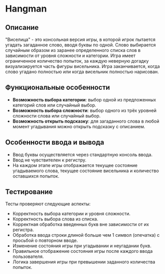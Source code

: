 # Hangman

## Описание

"Виселица" - это консольная версия игры, в которой игрок пытается угадать загаданное слово, вводя буквы по одной. Слово выбирается случайным образом из заранее определенного списка слов в зависимости от уровня сложности и категории. Игра имеет ограниченное количество попыток, за каждую неверную догадку визуализируется часть фигуры висельника. Игра заканчивается, когда слово угадано полностью или когда висельник полностью нарисован.

## Функциональные особенности

- **Возможность выбора категории**: выбор одной из предложенных категорий слов или случайный выбор.
- **Возможность выбора сложности**: выбор одного из трёх уровней сложности слова или случайный выбор.
- **Возможность открыть подсказку**: для загаданного слова в любой момент угадывания можно открыть подсказку с описанием.

## Особенности ввода и вывода

- Ввод буквы осуществляется через стандартную консоль ввода.
- Ввод не чувствителен к регистру.
- На каждом этапе игры отображается текущее состояние угадываемого слова, текущее состояние висельника и количество оставшихся попыток.

## Тестирование

Тесты проверяют следующие аспекты:
- Корректность выбора категории и уровня сложности.
- Корректность выбора слова из списка.
- Корректная обработка введенных букв вне зависимости от их регистра.
- Обработка ввода строки длиной больше чем 1 символ (опечатка) с просьбой о повторном вводе.
- Изменение состояния игры при угадывании и неугадании букв.
- Правильное отображение состояния игры после каждого ввода пользователя.
- Логика завершения игры при превышении заданного количества попыток.
